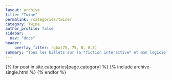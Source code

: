 ```yaml
---
layout: archive
title: "Twine"
permalink: /categories/twine/
category: Twine
author_profile: false
sidebar:
  nav: "docs"
header:
    overlay_filter: rgba(75, 75, 0, 0.5)
summary: "Tous les billets sur la *fiction interactive* et mon logiciel favori pour créer ces récits numériques..."
---
```


{% for post in site.categories[page.category] %}
  {% include archive-single.html %}
{% endfor %}
